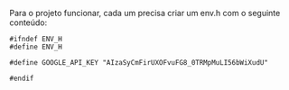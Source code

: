 Para o projeto funcionar, cada um precisa criar um env.h com o seguinte conteúdo:

```
#ifndef ENV_H
#define ENV_H

#define GOOGLE_API_KEY "AIzaSyCmFirUXOFvuFG8_0TRMpMuLI56bWiXudU"

#endif
```